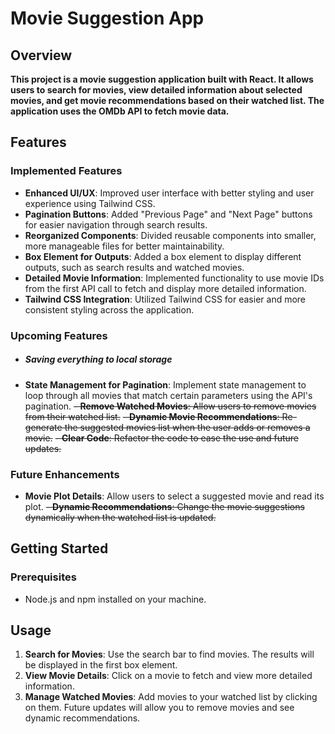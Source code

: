 # Movie Suggestion App

## Overview

**This project is a movie suggestion application built with React. It allows users to search for movies, view detailed information about selected movies, and get movie recommendations based on their watched list. The application uses the OMDb API to fetch movie data.**

## Features
### Implemented Features
- **Enhanced UI/UX**: Improved user interface with better styling and user experience using Tailwind CSS.
- **Pagination Buttons**: Added "Previous Page" and "Next Page" buttons for easier navigation through search results.
- **Reorganized Components**: Divided reusable components into smaller, more manageable files for better maintainability.
- **Box Element for Outputs**: Added a box element to display different outputs, such as search results and watched movies.
- **Detailed Movie Information**: Implemented functionality to use movie IDs from the first API call to fetch and display more detailed information.
- **Tailwind CSS Integration**: Utilized Tailwind CSS for easier and more consistent styling across the application.

### Upcoming Features
- ##### Saving everything to local storage
- **State Management for Pagination**: Implement state management to loop through all movies that match certain parameters using the API's pagination.
~~- **Remove Watched Movies**: Allow users to remove movies from their watched list.~~
~~- **Dynamic Movie Recommendations**: Re-generate the suggested movies list when the user adds or removes a movie.~~
~~- **Clear Code**: Refactor the code to ease the use and future updates.~~

### Future Enhancements
- **Movie Plot Details**: Allow users to select a suggested movie and read its plot.
~~- **Dynamic Recommendations**: Change the movie suggestions dynamically when the watched list is updated.~~

## Getting Started

### Prerequisites
- Node.js and npm installed on your machine.

## Usage

1. **Search for Movies**: Use the search bar to find movies. The results will be displayed in the first box element.
2. **View Movie Details**: Click on a movie to fetch and view more detailed information.
3. **Manage Watched Movies**: Add movies to your watched list by clicking on them. Future updates will allow you to remove movies and see dynamic recommendations.
